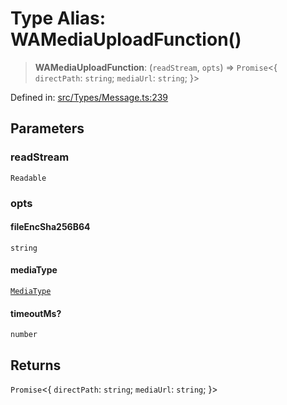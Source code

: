 # Type Alias: WAMediaUploadFunction()

> **WAMediaUploadFunction**: (`readStream`, `opts`) => `Promise`\<\{ `directPath`: `string`; `mediaUrl`: `string`; \}\>

Defined in: [src/Types/Message.ts:239](https://github.com/Fokusdotid/Baileys/blob/4aa08196a497251af5be42856601e02d8a85cce8/src/Types/Message.ts#L239)

## Parameters

### readStream

`Readable`

### opts

#### fileEncSha256B64

`string`

#### mediaType

[`MediaType`](MediaType.md)

#### timeoutMs?

`number`

## Returns

`Promise`\<\{ `directPath`: `string`; `mediaUrl`: `string`; \}\>
